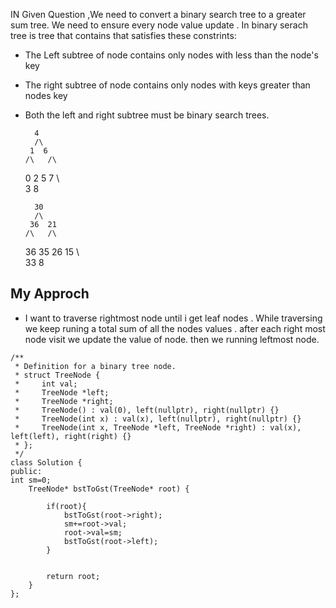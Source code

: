 IN Given Question ,We need to convert a binary search  tree to a greater sum tree. We need to ensure every node value update .
In binary serach tree is tree that contains that satisfies these constrints:
- The Left subtree of node contains only nodes with less than the node's key
- The right subtree of node contains only nodes with keys greater than nodes key
- Both the left and right subtree must be binary search trees.

        4
        /\
       1  6
      /\   /\
     0  2  5 7
        \     \
        3      8
        

        30
        /\
       36  21
      /\   /\
     36 35 26 15
         \      \
         33      8
        

## My Approch

- I want to traverse rightmost node until i get leaf nodes . While traversing we keep  runing a total sum of all the nodes values . after each right most  node visit we update the value of node. then we running leftmost node. 

```
/**
 * Definition for a binary tree node.
 * struct TreeNode {
 *     int val;
 *     TreeNode *left;
 *     TreeNode *right;
 *     TreeNode() : val(0), left(nullptr), right(nullptr) {}
 *     TreeNode(int x) : val(x), left(nullptr), right(nullptr) {}
 *     TreeNode(int x, TreeNode *left, TreeNode *right) : val(x), left(left), right(right) {}
 * };
 */
class Solution {
public:
int sm=0;
    TreeNode* bstToGst(TreeNode* root) {
        
        if(root){
            bstToGst(root->right);
            sm+=root->val;
            root->val=sm;
            bstToGst(root->left);
        }
       
        
        return root;
    }
};
```

